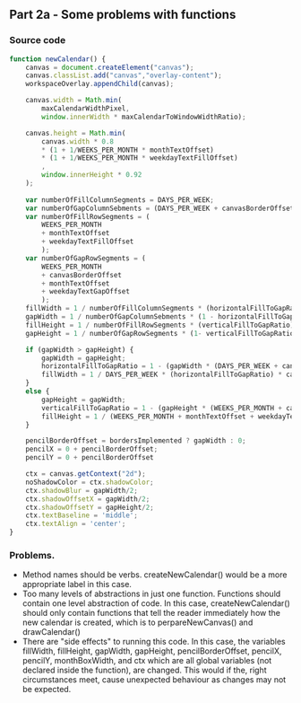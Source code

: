 
## Part 2a - Some problems with functions

### Source code

```javascript
function newCalendar() {
    canvas = document.createElement("canvas");
    canvas.classList.add("canvas","overlay-content");
    workspaceOverlay.appendChild(canvas);

    canvas.width = Math.min(
        maxCalendarWidthPixel,
        window.innerWidth * maxCalendarToWindowWidthRatio);

    canvas.height = Math.min(
        canvas.width * 0.8
        * (1 + 1/WEEKS_PER_MONTH * monthTextOffset)
        * (1 + 1/WEEKS_PER_MONTH * weekdayTextFillOffset)
        ,
        window.innerHeight * 0.92
    );
    
    var numberOfFillColumnSegments = DAYS_PER_WEEK;
    var numberOfGapColumnSebments = (DAYS_PER_WEEK + canvasBorderOffset);
    var numberOfFillRowSegments = (
        WEEKS_PER_MONTH
        + monthTextOffset
        + weekdayTextFillOffset
        );
    var numberOfGapRowSegments = (
        WEEKS_PER_MONTH
        + canvasBorderOffset 
        + monthTextOffset 
        + weekdayTextGapOffset
        );
    fillWidth = 1 / numberOfFillColumnSegments * (horizontalFillToGapRatio) * canvas.width;
    gapWidth = 1 / numberOfGapColumnSebments * (1 - horizontalFillToGapRatio) * canvas.width;
    fillHeight = 1 / numberOfFillRowSegments * (verticalFillToGapRatio) * canvas.height;
    gapHeight = 1 / numberOfGapRowSegments * (1- verticalFillToGapRatio) * canvas.height;

    if (gapWidth > gapHeight) {
        gapWidth = gapHeight;
        horizontalFillToGapRatio = 1 - (gapWidth * (DAYS_PER_WEEK + canvasBorderOffset) / canvas.width);
        fillWidth = 1 / DAYS_PER_WEEK * (horizontalFillToGapRatio) * canvas.width;
    }
    else {
        gapHeight = gapWidth;
        verticalFillToGapRatio = 1 - (gapHeight * (WEEKS_PER_MONTH + canvasBorderOffset + monthTextOffset + weekdayTextGapOffset) / canvas.height);
        fillHeight = 1 / (WEEKS_PER_MONTH + monthTextOffset + weekdayTextGapOffset) * (verticalFillToGapRatio) * canvas.height;
    }    

    pencilBorderOffset = bordersImplemented ? gapWidth : 0;
    pencilX = 0 + pencilBorderOffset;
    pencilY = 0 + pencilBorderOffset

    ctx = canvas.getContext("2d");
    noShadowColor = ctx.shadowColor;
    ctx.shadowBlur = gapWidth/2;
    ctx.shadowOffsetX = gapWidth/2;
    ctx.shadowOffsetY = gapHeight/2;
    ctx.textBaseline = 'middle';
    ctx.textAlign = 'center';
}
```

### Problems.
- Method names should be verbs.
createNewCalendar() would be a more appropriate label in this case.
- Too many levels of abstractions in just one function.
Functions should contain one level abstraction of code. In this case, createNewCalendar() should only contain functions that tell the reader immediately how the new calendar is created, which is to perpareNewCanvas() and drawCalendar()
- There are "side effects" to running this code.
In this case, the variables fillWidth, fillHeight, gapWidth, gapHeight, pencilBorderOffset, pencilX, pencilY, monthBoxWidth, and ctx which are all global variables (not declared inside the function), are changed. This would if the, right circumstances meet, cause unexpected behaviour as changes may not be expected.
